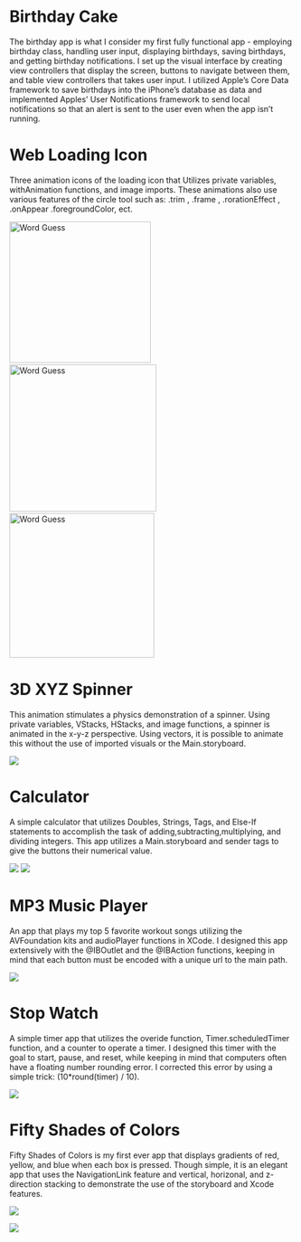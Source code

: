 # Birthday Cake
The birthday app is what I consider my first fully functional app - employing birthday class, handling user input, displaying birthdays, saving birthdays, and getting birthday notifications. I set up the visual interface by creating view controllers that display the screen, buttons to navigate between them, and table view controllers that takes user input. I utilized Apple’s Core Data framework to save birthdays into the iPhone’s database as data and implemented Apples’ User Notifications framework to send local notifications so that an alert is sent to the user even when the app isn’t running. 


# Web Loading Icon
Three animation icons of the loading icon that Utilizes private variables, withAnimation functions, and image imports. These animations also use various features of the circle tool such as: .trim , .frame , .rorationEffect , .onAppear .foregroundColor, ect.  

<img src="https://github.com/iwinyeung/Swift-Portfolio/blob/master/battery.gif" width="250"  title="Word Guess">&nbsp;&nbsp;&nbsp;&nbsp;&nbsp;<img src="https://github.com/iwinyeung/Swift-Portfolio/blob/master/pacMan/pacman.gif" width="260" title="Word Guess">&nbsp;&nbsp;&nbsp;&nbsp;&nbsp;<img src="https://github.com/iwinyeung/Swift-Portfolio/blob/master/CoffeeLoader/coffee.gif" width="256" title="Word Guess">
</p>

# 3D XYZ Spinner
This animation stimulates a physics demonstration of a spinner. Using private variables, VStacks, HStacks, and image functions, a spinner is animated in the x-y-z perspective. Using vectors, it is possible to animate this without the use of imported visuals or the Main.storyboard. 

![](https://github.com/iwinyeung/Swift-Portfolio/blob/master/XYZspinner/spinner.gif)

# Calculator 
A simple calculator that utilizes Doubles, Strings, Tags, and Else-If statements to accomplish the task of adding,subtracting,multiplying, and dividing integers. This app utilizes a Main.storyboard and sender tags to give the buttons their numerical value. 

![](https://github.com/iwinyeung/Swift-Portfolio/blob/master/calc/Screen%20Shot%202020-01-03%20at%201.25.03%20PM.png)
![](https://github.com/iwinyeung/Swift-Portfolio/blob/master/calc/Screen%20Shot%202020-01-03%20at%201.26.33%20PM.png)

# MP3 Music Player
An app that plays my top 5 favorite workout songs utilizing the AVFoundation kits and audioPlayer functions in XCode. I designed this app extensively with the @IBOutlet and the @IBAction functions, keeping in mind that each button must be encoded with a unique url to the main path. 

![](https://github.com/iwinyeung/Swift-Portfolio/blob/master/*X3MusicNCS/Screen%20Shot%202019-12-28%20at%201.27.00%20PM.png)

# Stop Watch 
A simple timer app that utilizes the overide function, Timer.scheduledTimer function, and a counter to operate a timer. I designed this timer with the goal to start, pause, and reset, while keeping in mind that computers often have a floating number rounding error. I corrected this error by using a simple trick: (10*round(timer) / 10). 

![](https://github.com/iwinyeung/Swift-Portfolio/blob/master/*X_2StopWatch/Screen%20Shot%202019-12-26%20at%206.23.20%20PM.png)


# Fifty Shades of Colors
Fifty Shades of Colors is my first ever app that displays gradients of red, yellow, and blue when each box is pressed. Though simple, it is an elegant app that uses the NavigationLink feature and vertical, horizonal, and z-direction stacking to demonstrate the use of the storyboard and Xcode features.

![](https://github.com/iwinyeung/Swift-Portfolio/blob/master/*X1_Fifty%20Shades%20of%20Colors/Screen%20Shot%202019-12-26%20at%206.28.57%20PM.png)

![](https://github.com/iwinyeung/Swift-Portfolio/blob/master/*X1_Fifty%20Shades%20of%20Colors/Screen%20Shot%202019-12-26%20at%206.45.07%20PM.png)

